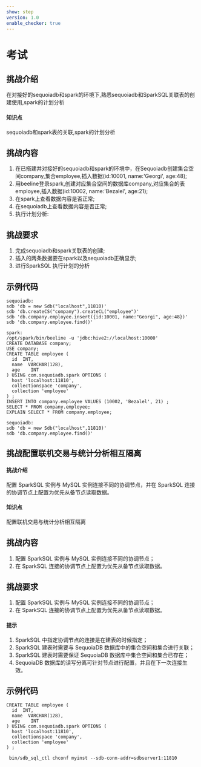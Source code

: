 ```yaml
---
show: step
version: 1.0 
enable_checker: true 
---
```



# 考试

## 挑战介绍

在对接好的sequoiadb和spark的环境下,熟悉sequoiadb和SparkSQL关联表的创建使用,spark的计划分析

#### 知识点

sequoiadb和spark表的关联,spark的计划分析

## 挑战内容

1) 在已搭建并对接好的sequoiadb和spark的环境中，在Sequoiadb创建集合空间company,集合employee,插入数据(id:10001, name:'Georgi', age:48);
2) 用beeline登录spark,创建对应集合空间的数据库company,对应集合的表employee,插入数据(id:10002, name:'Bezalel', age:21);
3) 在spark上查看数据内容是否正常;
4) 在sequoiadb上查看数据内容是否正常;
5) 执行计划分析:

## 挑战要求

1) 完成sequoiadb和spark关联表的创建;
2) 插入的两条数据要在spark以及sequoiadb正确显示;
3) 进行SparkSQL 执行计划的分析
 

## 示例代码
```
sequoiadb:
sdb 'db = new Sdb("localhost",11810)'
sdb 'db.createCS("company").createCL("employee")'
sdb 'db.company.employee.insert({id:10001, name:"Georgi", age:48})'
sdb 'db.company.employee.find()'

spark:
/opt/spark/bin/beeline -u 'jdbc:hive2://localhost:10000'
CREATE DATABASE company;
USE company;
CREATE TABLE employee (
  id  INT,
  name  VARCHAR(128),
  age    INT
) USING com.sequoiadb.spark OPTIONS (
  host 'localhost:11810',
  collectionspace 'company',
  collection 'employee'
) ;
INSERT INTO company.employee VALUES (10002, 'Bezalel', 21) ;
SELECT * FROM company.employee;
EXPLAIN SELECT * FROM company.employee;

sequoiadb:
sdb 'db = new Sdb("localhost",11810)'
sdb 'db.company.employee.find()'
```


## 挑战配置联机交易与统计分析相互隔离

#### 挑战介绍

配置 SparkSQL 实例与 MySQL 实例连接不同的协调节点，并在 SparkSQL 连接的协调节点上配置为优先从备节点读取数据。

#### 知识点

配置联机交易与统计分析相互隔离

## 挑战内容

1) 配置 SparkSQL 实例与 MySQL 实例连接不同的协调节点；
2) 在 SparkSQL 连接的协调节点上配置为优先从备节点读取数据。

## 挑战要求

1) 配置 SparkSQL 实例与 MySQL 实例连接不同的协调节点；
2) 在 SparkSQL 连接的协调节点上配置为优先从备节点读取数据。

#### 提示

1) SparkSQL 中指定协调节点的连接是在建表的时候指定；
2) SparkSQL 建表时需要与 SequoiaDB 数据库中的集合空间和集合进行关联；
3) SparkSQL 建表时需要保证 SequoiaDB 数据库中集合空间和集合已存在；
4) SequoiaDB 数据库的读写分离可针对节点进行配置，并且在下一次连接生效。

## 示例代码
```
CREATE TABLE employee (
  id  INT,
  name  VARCHAR(128),
  age    INT
) USING com.sequoiadb.spark OPTIONS (
  host 'localhost:11810',
  collectionspace 'company',
  collection 'employee'
) ;

 bin/sdb_sql_ctl chconf myinst --sdb-conn-addr=sdbserver1:11810
```
